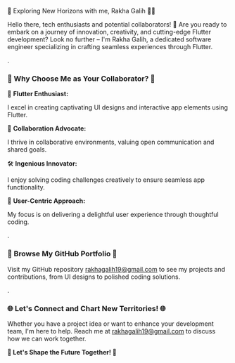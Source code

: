 👋 Exploring New Horizons with me, Rakha Galih 👨‍💻

Hello there, tech enthusiasts and potential collaborators! 🚀 Are you ready to embark on a journey of innovation, creativity, and cutting-edge Flutter development? Look no further – I'm Rakha Galih, a dedicated software engineer specializing in crafting seamless experiences through Flutter.

.

### 🎉 Why Choose Me as Your Collaborator? 🎉

📱 <b>Flutter Enthusiast:</b>

I excel in creating captivating UI designs and interactive app elements using Flutter.

🤝 <b>Collaboration Advocate:</b>

I thrive in collaborative environments, valuing open communication and shared goals.

🛠️ <b>Ingenious Innovator:</b>

I enjoy solving coding challenges creatively to ensure seamless app functionality.

🌟 <b>User-Centric Approach:</b>

My focus is on delivering a delightful user experience through thoughtful coding.

.

### 🔗 Browse My GitHub Portfolio 🔗

Visit my GitHub repository rakhagalih19@gmail.com to see my projects and contributions, from UI designs to polished coding solutions.

.

### 🌐 Let's Connect and Chart New Territories! 🌐

Whether you have a project idea or want to enhance your development team, I'm here to help. Reach me at rakhagalih19@gmail.com to discuss how we can work together.

<b>🚀 Let's Shape the Future Together! 🚀</b>

<!---
RakhaGalih/RakhaGalih is a ✨ special ✨ repository because its `README.md` (this file) appears on your GitHub profile.
You can click the Preview link to take a look at your changes.
--->
